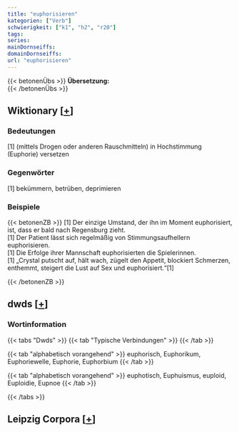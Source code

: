 ```yaml
---
title: "euphorisieren"
kategorien: ["Verb"]
schwierigkeit: ["k1", "h2", "r20"]
tags:
series:
mainDornseiffs:
domainDornseiffs:
url: "euphorisieren"
---
```


{{< betonenÜbs >}}
**Übersetzung:**  
{{< /betonenÜbs >}}

## Wiktionary [[+](https://de.wiktionary.org/wiki/euphorisieren)]

### Bedeutungen
[1] (mittels Drogen oder anderen Rauschmitteln) in Hochstimmung (Euphorie) versetzen  

### Gegenwörter
[1] bekümmern, betrüben, deprimieren  

### Beispiele
{{< betonenZB >}}
[1] Der einzige Umstand, der ihn im Moment euphorisiert, ist, dass er bald nach Regensburg zieht.  
[1] Der Patient lässt sich regelmäßig von Stimmungsaufhellern euphorisieren.  
[1] Die Erfolge ihrer Mannschaft euphorisierten die Spielerinnen.  
[1] „Crystal putscht auf, hält wach, zügelt den Appetit, blockiert Schmerzen, enthemmt, steigert die Lust auf Sex und euphorisiert.“[1]  

{{< /betonenZB >}}


## dwds [[+](https://www.dwds.de/wb/euphorisieren)]

### Wortinformation
{{< tabs "Dwds" >}}
{{< tab "Typische Verbindungen" >}}
{{< /tab >}}

{{< tab "alphabetisch vorangehend" >}}
euphorisch, Euphorikum, Euphoriewelle, Euphorie, Euphorbium
{{< /tab >}}

{{< tab "alphabetisch vorangehend" >}}
euphotisch, Euphuismus, euploid, Euploidie, Eupnoe
{{< /tab >}}

{{< /tabs >}}

## Leipzig Corpora [[+](https://corpora.uni-leipzig.de/en/res?word=euphorisieren&corpusId=deu_newscrawl-public_2018)]


